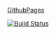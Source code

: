 [GithubPages](https://k-kokhanenko.github.io/media2/)

[![Build Status](https://ci.appveyor.com/api/projects/status/github/kokhanenko/media2)](https://ci.appveyor.com/api/projects/status/github/kokhanenko/media2)